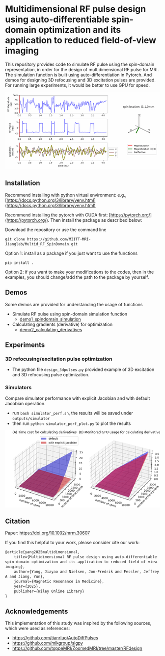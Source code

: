 # Multidimensional RF pulse design using auto-differentiable spin-domain optimization and its application to reduced field-of-view imaging

This repository provides code to simulate RF pulse using the spin-domain representation, in order for the design of multidimensional RF pulse for MRI. 
The simulation function is built using auto-differentiation in Pytorch. 
And demos for designing 3D refocusing and 3D excitation pulses are provided. 
For running large experiments, it would be better to use GPU for speed.

![figure](files/multid_rf_SpinDomainOpt_refocusing.gif)

## Installation 
Recommend installing with python virtual environment: e.g., [https://docs.python.org/3/library/venv.html](https://docs.python.org/3/library/venv.html)

Recommend installing the pytorch with CUDA first: [https://pytorch.org/](https://pytorch.org/).
Then install the package as described below:

Download the repository or use the command line 
```
git clone https://github.com/MIITT-MRI-Jianglab/Multid_RF_SpinDomain.git
```

Option 1: install as a package if you just want to use the functions
```
pip install .
```

Option 2: if you want to make your modifications to the codes, then in the examples, you should change/add the path to the package by yourself.

## Demos
Some demos are provided for understanding the usage of functions
- Simulate RF pulse using spin-domain simulation function
    - [demo1_spindomain_simulation](demos/demo1_spindomain_simulation.ipynb)
- Calculating gradients (derivative) for optimization 
    - [demo2_calculating_derivatives](demos/demo2_calculating_derivatives.ipynb)

## Experiments
### 3D refocusing/excitation pulse optimization
- The python file `design_3dpulses.py` provided example of 3D excitation and 3D refocusing pulse optimization. 

### Simulators  
Compare simulator performance with explicit Jacobian and with default Jacobian operation. 
- run `bash simulator_perf.sh`, the results will be saved under `outputs/simulator`
- then run `python simulator_perf_plot.py` to plot the results

![](outputs/example_simulator_perf.png)

## Citation 
Paper: https://doi.org/10.1002/mrm.30607

If you find this helpful to your work, please consider cite our work:
```
@article{yang2025multidimensional,
    title={Multidimensional RF pulse design using auto-differentiable spin-domain optimization and its application to reduced field-of-view imaging},
    author={Yang, Jiayao and Nielsen, Jon-Fredrik and Fessler, Jeffrey A and Jiang, Yun},
    journal={Magnetic Resonance in Medicine},
    year={2025},
    publisher={Wiley Online Library}
}
```

## Acknowledgements
This implementation of this study was inspired by the following sources, which were used as references:
- https://github.com/tianrluo/AutoDiffPulses
- https://github.com/mikgroup/sigpy
- https://github.com/toppeMRI/ZoomedMRI/tree/master/RFdesign 

